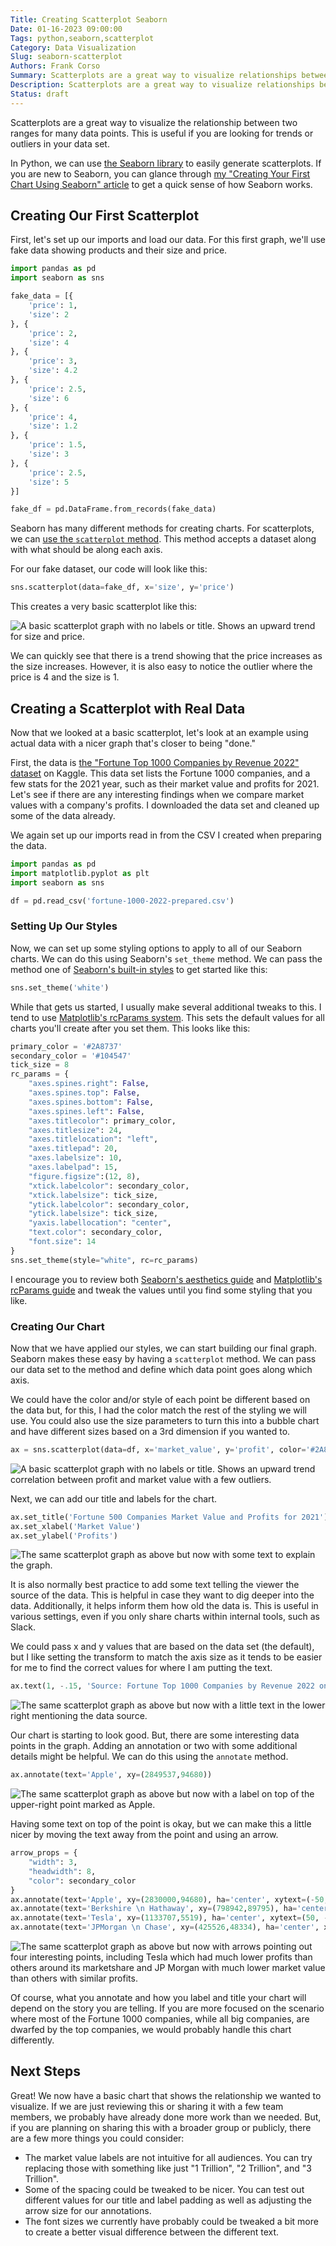```yaml
---
Title: Creating Scatterplot Seaborn
Date: 01-16-2023 09:00:00
Tags: python,seaborn,scatterplot
Category: Data Visualization
Slug: seaborn-scatterplot
Authors: Frank Corso
Summary: Scatterplots are a great way to visualize relationships between different dimensions. Learn how to create them in Python using Seaborn.
Description: Scatterplots are a great way to visualize relationships between different dimensions. Learn how to create them in Python using Seaborn.
Status: draft
---
```


Scatterplots are a great way to visualize the relationship between two ranges for many data points. This is useful if you are looking for trends or outliers in your data set.

In Python, we can use [the Seaborn library]((https://seaborn.pydata.org)) to easily generate scatterplots. If you are new to Seaborn, you can glance through [my "Creating Your First Chart Using Seaborn" article](https://frankcorso.dev/seaborn.html) to get a quick sense of how Seaborn works. 

## Creating Our First Scatterplot

First, let's set up our imports and load our data. For this first graph, we'll use fake data showing products and their size and price.

```python
import pandas as pd
import seaborn as sns

fake_data = [{
    'price': 1,
    'size': 2
}, {
    'price': 2,
    'size': 4
}, {
    'price': 3,
    'size': 4.2
}, {
    'price': 2.5,
    'size': 6
}, {
    'price': 4,
    'size': 1.2
}, {
    'price': 1.5,
    'size': 3
}, {
    'price': 2.5,
    'size': 5
}]

fake_df = pd.DataFrame.from_records(fake_data)
```

Seaborn has many different methods for creating charts. For scatterplots, we can [use the `scatterplot` method](https://seaborn.pydata.org/generated/seaborn.scatterplot.html). This method accepts a dataset along with what should be along each axis.

For our fake dataset, our code will look like this:

```python
sns.scatterplot(data=fake_df, x='size', y='price')
```

This creates a very basic scatterplot like this:

![A basic scatterplot graph with no labels or title. Shows an upward trend for size and price.]({static}/images/seaborn-scatterplot-example-1.png)

We can quickly see that there is a trend showing that the price increases as the size increases. However, it is also easy to notice the outlier where the price is 4 and the size is 1.

## Creating a Scatterplot with Real Data

Now that we looked at a basic scatterplot, let's look at an example using actual data with a nicer graph that's closer to being "done."

First, the data is [the "Fortune Top 1000 Companies by Revenue 2022" dataset](https://www.kaggle.com/datasets/surajjha101/fortune-top-1000-companies-by-revenue-2022) on Kaggle. This data set lists the Fortune 1000 companies, and a few stats for the 2021 year, such as their market value and profits for 2021. Let's see if there are any interesting findings when we compare market values with a company's profits. I downloaded the data set and cleaned up some of the data already.

We again set up our imports read in from the CSV I created when preparing the data.

```python
import pandas as pd
import matplotlib.pyplot as plt
import seaborn as sns

df = pd.read_csv('fortune-1000-2022-prepared.csv')
```

### Setting Up Our Styles

Now, we can set up some styling options to apply to all of our Seaborn charts. We can do this using Seaborn's `set_theme` method. We can pass the method one of [Seaborn's built-in styles](https://seaborn.pydata.org/tutorial/aesthetics.html#seaborn-figure-styles) to get started like this:

```python
sns.set_theme('white')
```

While that gets us started, I usually make several additional tweaks to this. I tend to use [Matplotlib's rcParams system](https://matplotlib.org/stable/tutorials/introductory/customizing.html#matplotlib-rcparams). This sets the default values for all charts you'll create after you set them. This looks like this:

```python
primary_color = '#2A8737'
secondary_color = '#104547'
tick_size = 8
rc_params = {
    "axes.spines.right": False,
    "axes.spines.top": False,
    "axes.spines.bottom": False,
    "axes.spines.left": False,
    "axes.titlecolor": primary_color,
    "axes.titlesize": 24,
    "axes.titlelocation": "left",
    "axes.titlepad": 20,
    "axes.labelsize": 10,
    "axes.labelpad": 15,
    "figure.figsize":(12, 8),
    "xtick.labelcolor": secondary_color,
    "xtick.labelsize": tick_size,
    "ytick.labelcolor": secondary_color,
    "ytick.labelsize": tick_size,
    "yaxis.labellocation": "center",
    "text.color": secondary_color,
    "font.size": 14
}
sns.set_theme(style="white", rc=rc_params)
```

I encourage you to review both [Seaborn's aesthetics guide](https://seaborn.pydata.org/tutorial/aesthetics.html#seaborn-figure-styles) and [Matplotlib's rcParams guide](https://matplotlib.org/stable/tutorials/introductory/customizing.html#matplotlib-rcparams) and tweak the values until you find some styling that you like.

### Creating Our Chart

Now that we have applied our styles, we can start building our final graph. Seaborn makes these easy by having a `scatterplot` method. We can pass our data set to the method and define which data point goes along which axis.

We could have the color and/or style of each point be different based on the data but, for this, I had the color match the rest of the styling we will use. You could also use the size parameters to turn this into a bubble chart and have different sizes based on a 3rd dimension if you wanted to.

```python
ax = sns.scatterplot(data=df, x='market_value', y='profit', color='#2A8737', legend=False)
```

![A basic scatterplot graph with no labels or title. Shows an upward trend correlation between profit and market value with a few outliers.]({static}/images/seaborn-scatterplot-example-2.png)

Next, we can add our title and labels for the chart.

```python
ax.set_title('Fortune 500 Companies Market Value and Profits for 2021')
ax.set_xlabel('Market Value')
ax.set_ylabel('Profits')
```

![The same scatterplot graph as above but now with some text to explain the graph.]({static}/images/seaborn-scatterplot-example-3.png)

It is also normally best practice to add some text telling the viewer the source of the data. This is helpful in case they want to dig deeper into the data. Additionally, it helps inform them how old the data is. This is useful in various settings, even if you only share charts within internal tools, such as Slack.

We could pass x and y values that are based on the data set (the default), but I like setting the transform to match the axis size as it tends to be easier for me to find the correct values for where I am putting the text.

```python
ax.text(1, -.15, 'Source: Fortune Top 1000 Companies by Revenue 2022 on Kaggle', fontsize=12, horizontalalignment='right', transform=ax.transAxes)
```

![The same scatterplot graph as above but now with a little text in the lower right mentioning the data source.]({static}/images/seaborn-scatterplot-example-4.png)

Our chart is starting to look good. But, there are some interesting data points in the graph. Adding an annotation or two with some additional details might be helpful. We can do this using the `annotate` method.

```python
ax.annotate(text='Apple', xy=(2849537,94680))
```

![The same scatterplot graph as above but now with a label on top of the upper-right point marked as Apple.]({static}/images/seaborn-scatterplot-example-5.png)

Having some text on top of the point is okay, but we can make this a little nicer by moving the text away from the point and using an arrow.

```python
arrow_props = {
    "width": 3,
    "headwidth": 8,
    "color": secondary_color
}
ax.annotate(text='Apple', xy=(2830000,94680), ha='center', xytext=(-50, -5), textcoords='offset points', arrowprops=arrow_props)
ax.annotate(text='Berkshire \n Hathaway', xy=(798942,89795), ha='center', xytext=(70, -10), textcoords='offset points', arrowprops=arrow_props)
ax.annotate(text='Tesla', xy=(1133707,5519), ha='center', xytext=(50, -5), textcoords='offset points', arrowprops=arrow_props)
ax.annotate(text='JPMorgan \n Chase', xy=(425526,48334), ha='center', xytext=(70, -10), textcoords='offset points', arrowprops=arrow_props)
```

![The same scatterplot graph as above but now with arrows pointing out four interesting points, including Tesla which had much lower profits than others around its marketshare and JP Morgan with much lower market value than others with similar profits.]({static}/images/seaborn-scatterplot-example-6.png)

Of course, what you annotate and how you label and title your chart will depend on the story you are telling. If you are more focused on the scenario where most of the Fortune 1000 companies, while all big companies, are dwarfed by the top companies, we would probably handle this chart differently.

## Next Steps

Great! We now have a basic chart that shows the relationship we wanted to visualize. If we are just reviewing this or sharing it with a few team members, we probably have already done more work than we needed. But, if you are planning on sharing this with a broader group or publicly, there are a few more things you could consider:

* The market value labels are not intuitive for all audiences. You can try replacing those with something like just "1 Trillion", "2 Trillion", and "3 Trillion".
* Some of the spacing could be tweaked to be nicer. You can test out different values for our title and label padding as well as adjusting the arrow size for our annotations.
* The font sizes we currently have probably could be tweaked a bit more to create a better visual difference between the different text.